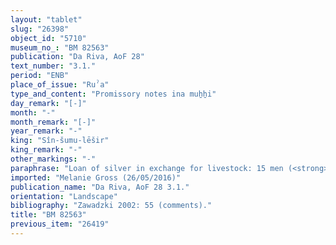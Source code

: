 ```yaml
---
layout: "tablet"
slug: "26398"
object_id: "5710"
museum_no_: "BM 82563"
publication: "Da Riva, AoF 28"
text_number: "3.1."
period: "ENB"
place_of_issue: "Ruˀa"
type_and_content: "Promissory notes ina muẖẖi"
day_remark: "[-]"
month: "-"
month_remark: "[-]"
year_remark: "-"
king: "Sîn-šumu-lēšir"
king_remark: "-"
other_markings: "-"
paraphrase: "Loan of silver in exchange for livestock: 15 men (<strong>B<sub>1</sub></strong>-<strong>B<sub>15</sub></strong>) owe 5 minas of silver to the &Scaron;ama&scaron; Temple in Sippar. This is the price of 300 sheep and goats which the debtors have to deliver in the month Ulūl (VI). If the men fail to deliver by then, the livestock&rsquo;s offspring will belong to &Scaron;ama&scaron; too. On the other hand, if the messenger of &Scaron;ama&scaron; won&rsquo;t manage to come on time to pick the livestock up, the livestock&rsquo;s offspring belongs to the men. 4 witnesses (including Marduk-u&scaron;allim, prefect [<em>&scaron;aknu</em>] of Ruˀa) and the scribe. Compare with BM49172.<br /> <br /> <strong>B<sub>1</sub></strong> = Ha-[&hellip;]/[&hellip;]; <strong>B<sub>2</sub></strong> = Atumānu/Zabia; <strong>B<sub>3</sub></strong> = Akbāru/Taˀalla; <strong>B<sub>4</sub></strong> = [&hellip;]-ēṭir/Ahu-bahdu; <strong>B<sub>5</sub></strong> = &Scaron;umu-ukīn/Aya-nahria; <strong>B<sub>6</sub></strong> = Zabīdu/Tamme&scaron;-idarī; <strong>B<sub>7</sub></strong> = &Scaron;iˀilu/Ahu-ṭāb; <strong>B<sub>8</sub></strong> = Gabbaˀ-il/Ilu-idāri; <strong>B<sub>9</sub></strong> = [&hellip;]-lia/Gugallu; <strong>B<sub>10</sub></strong> = [&hellip;]/Biˀ-ummē; <strong>B<sub>11</sub></strong> = [&hellip;]/Nab&ecirc;-rām; <strong>B<sub>12</sub></strong> = [&hellip;]/Iddin-Nergal; <strong>B<sub>13</sub></strong> = [&hellip;]-lu-rām/Ammānu; <strong>B<sub>14</sub></strong> = [&hellip;]/Bīt-&Scaron;ama&scaron;-rām; <strong>B<sub>15</sub></strong> = [&hellip;]/Daˀbanu; Scribe = [&hellip;]"
imported: "Melanie Gross (26/05/2016)"
publication_name: "Da Riva, AoF 28 3.1."
orientation: "Landscape"
bibliography: "Zawadzki 2002: 55 (comments)."
title: "BM 82563"
previous_item: "26419"
---
```


